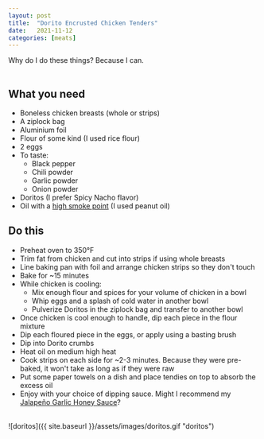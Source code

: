 ```yaml
---
layout: post
title:  "Dorito Encrusted Chicken Tenders"
date:   2021-11-12
categories: [meats]
---
```

Why do I do these things? Because I can.<br/>
<br/>
## What you need
* Boneless chicken breasts (whole or strips)
* A ziplock bag
* Aluminium foil
* Flour of some kind (I used rice flour)
* 2 eggs
* To taste:
  * Black pepper
  * Chili powder
  * Garlic powder
  * Onion powder
* Doritos (I prefer Spicy Nacho flavor)
* Oil with a [high smoke point](https://www.tasteofhome.com/article/best-oils-frying/) (I used peanut oil)

## Do this
* Preheat oven to 350°F
* Trim fat from chicken and cut into strips if using whole breasts
* Line baking pan with foil and arrange chicken strips so they don't touch
* Bake for ~15 minutes
* While chicken is cooling:
  * Mix enough flour and spices for your volume of chicken in a bowl
  * Whip eggs and a splash of cold water in another bowl
  * Pulverize Doritos in the ziplock bag and transfer to another bowl
* Once chicken is cool enough to handle, dip each piece in the flour mixture
* Dip each floured piece in the eggs, or apply using a basting brush
* Dip into Dorito crumbs
* Heat oil on medium high heat
* Cook strips on each side for ~2-3 minutes. Because they were pre-baked, it won't take as long as if they were raw
* Put some paper towels on a dish and place tendies on top to absorb the excess oil
* Enjoy with your choice of dipping sauce. Might I recommend my [Jalapeño Garlic Honey Sauce](https://just-the.recipes/2021/11/07/jalapeno-honey)? <br/>
<br/>
![doritos]({{ site.baseurl }}/assets/images/doritos.gif "doritos")
